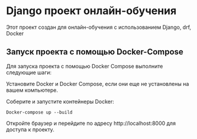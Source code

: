 # Django проект онлайн-обучения
Этот проект создан для онлайн-обучения с использованием Django, drf, Docker

## Запуск проекта с помощью Docker-Compose
Для запуска проекта с помощью Docker Compose выполните следующие шаги:

Установите Docker и Docker Compose, если они еще не установлены на вашем компьютере.

Соберите и запустите контейнеры Docker:

```
Docker-compose up --build
```

Откройте браузер и перейдите по адресу http://localhost:8000 для доступа к проекту.
